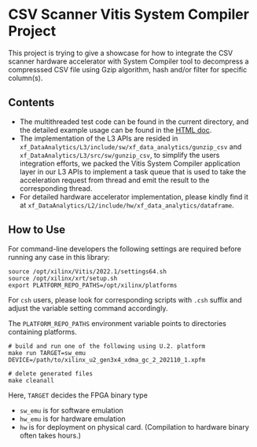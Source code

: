 # CSV Scanner Vitis System Compiler Project

This project is trying to give a showcase for how to integrate the CSV scanner hardware accelerator with System Compiler tool to decompress a compresssed CSV file using Gzip algorithm, hash and/or filter for specific column(s).

## Contents

* The multithreaded test code can be found in the current directory, and the detailed example usage can be found in the [HTML doc](https://xilinx.github.io/Vitis_Libraries/data_analytics/2022.1/index.html).
* The implementation of the L3 APIs are resided in `xf_DataAnalytics/L3/include/sw/xf_data_analytics/gunzip_csv` and `xf_DataAnalytics/L3/src/sw/gunzip_csv`, to simplify the users integration efforts, we packed the Vitis System Compiler application layer in our L3 APIs to implement a task queue that is used to take the acceleration request from thread and emit the result to the corresponding thread.
* For detailed hardware accelerator implementation, please kindly find it at `xf_DataAnalytics/L2/include/hw/xf_data_analytics/dataframe`.

## How to Use

For command-line developers the following settings are required before running any case in this library:

```console
source /opt/xilinx/Vitis/2022.1/settings64.sh
source /opt/xilinx/xrt/setup.sh
export PLATFORM_REPO_PATHS=/opt/xilinx/platforms
```

For `csh` users, please look for corresponding scripts with `.csh` suffix and adjust the variable setting command accordingly.

The `PLATFORM_REPO_PATHS` environment variable points to directories containing platforms.

```console
# build and run one of the following using U.2. platform
make run TARGET=sw_emu DEVICE=/path/to/xilinx_u2_gen3x4_xdma_gc_2_202110_1.xpfm

# delete generated files
make cleanall
```

Here, `TARGET` decides the FPGA binary type
- `sw_emu` is for software emulation
- `hw_emu` is for hardware emulation
- `hw` is for deployment on physical card. (Compilation to hardware binary often takes hours.)

